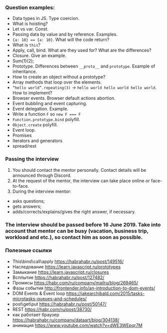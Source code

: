 ### Question examples:
   * Data types in JS. Type coercion.
   * What is hoisting?
   * Let vs var. Const.
   * Passing data by value and by reference. Examples.
   * `{a: 10} == {a: 10}`. What will the code return?
   * What is `this`?
   * Apply, call, bind. What are they used for? What are the differences?
   * Closure. Give an example.
   * Sum(1)(2);
   * Prototype. Differences between `__proto__` and `prototype`. Example of inheritance.
   * How to create an object without a prototype?
   * Array methods that loop over the elements.
   * `“hello world”.repeating(3)` -> `hello world hello world hello world`. How to implement?
   * Browser events. Browser default actions abortion.
   * Event bubbling and event capturing.
   * Event delegation. Example.
   * Write a function `F` so `new F === F`
   * `Function.prototype.bind` polyfill.
   * `Object.create` polyfill.
   * Event loop.
   * Promises
   * Iterators and generators
   * spread/rest

### Passing the interview
1. You should contact the mentor personally. Contact details will be announced through Discord.
2. At the request of the mentor, the interview can take place online or face-to-face.
3. During the interview mentor:
  - asks questions;
  - gets answers;
  - adds/corrects/explains/gives the right answer, if necessary.

### The interview should be passed before 16 June 2019. Take into account that mentor can be busy (vacation, business trip, workload and etc.), so contact him as soon as possible.

### Полезные ссылки
- This\bind\call\apply https://habrahabr.ru/post/149516/
- Наследование https://learn.javascript.ru/prototypes
- Замыкание https://learn.javascript.ru/closures
- Всплытие https://habrahabr.ru/post/127482/
- Промисы https://habr.com/ru/company/mailru/blog/269465/
- Фазы события http://frontender.info/an-introduction-to-dom-events/
- DOM Events & Event loop https://jakearchibald.com/2015/tasks-microtasks-queues-and-schedules/
- post\get\put https://habrahabr.ru/post/50147/
- REST https://habr.com/ru/post/38730/
- как работает браузер https://habrahabr.ru/company/dataart/blog/304138/
- анимация https://www.youtube.com/watch?v=dWE3WEpqr7M

